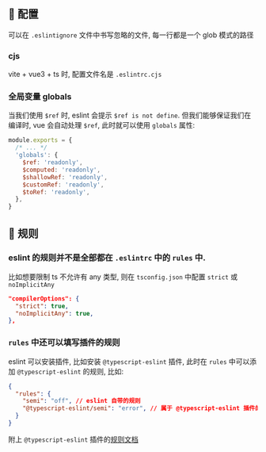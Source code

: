 ## 🍕 配置

可以在 `.eslintignore` 文件中书写忽略的文件, 每一行都是一个 glob 模式的路径

### cjs

vite + vue3 + ts 时, 配置文件名是 `.eslintrc.cjs`

### 全局变量 globals

当我们使用 `$ref` 时, eslint 会提示 `$ref is not define`.
但我们能够保证我们在编译时, vue 会自动处理 `$ref`,
此时就可以使用 `globals` 属性:

```js
module.exports = {
  /* ... */
  'globals': {
    $ref: 'readonly',
    $computed: 'readonly',
    $shallowRef: 'readonly',
    $customRef: 'readonly',
    $toRef: 'readonly',
  },
}
```

## 🍕 规则

### eslint 的规则并不是全部都在 `.eslintrc` 中的 `rules` 中.

比如想要限制 ts 不允许有 any 类型, 则在 `tsconfig.json` 中配置 `strict` 或 `noImplicitAny`

```json
"compilerOptions": {
  "strict": true,
  "noImplicitAny": true,
},
```

### `rules` 中还可以填写插件的规则

eslint 可以安装插件, 比如安装 `@typescript-eslint` 插件,
此时在 `rules` 中可以添加 `@typescript-eslint` 的规则, 比如:

```json
{
  "rules": {
    "semi": "off", // eslint 自带的规则
    "@typescript-eslint/semi": "error", // 属于 @typescript-eslint 插件的规则.
  }
}
```

附上 `@typescript-eslint` 插件的[规则文档](https://typescript-eslint.io/rules/)